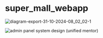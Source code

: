 # super_mall_webapp
![diagram-export-31-10-2024-08_02_02-1](https://github.com/user-attachments/assets/630cc830-be22-4dca-b241-edbce3a73d30)


![admin panel system design (unified mentor)](https://github.com/user-attachments/assets/4ce279e4-a398-46d4-82c5-d656b3e64938)
